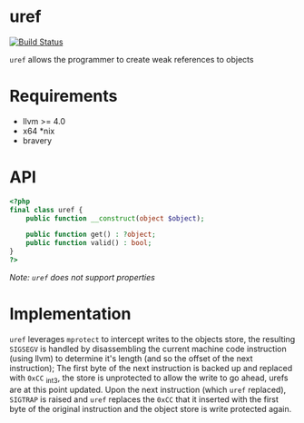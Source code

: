 # uref
[![Build Status](https://travis-ci.org/krakjoe/uref.svg?branch=master)](https://travis-ci.org/krakjoe/uref)

`uref` allows the programmer to create weak references to objects

# Requirements

 - llvm >= 4.0
 - x64 *nix
 - bravery

# API

```php
<?php
final class uref {
	public function __construct(object $object);

	public function get() : ?object;
	public function valid() : bool;
}
?>
```

*Note: `uref` does not support properties*

# Implementation

`uref` leverages `mprotect` to intercept writes to the objects store, the resulting `SIGSEGV` is handled by disassembling the current machine code instruction (using llvm) to determine it's length (and so the offset of the next instruction); The first byte of the next instruction is backed up and replaced with `0xCC` [<sub>int3</sub>](https://en.wikipedia.org/wiki/INT_(x86_instruction)#INT_3), the store is unprotected to allow the write to go ahead, urefs are at this point updated. Upon the next instruction (which `uref` replaced), `SIGTRAP` is raised and `uref` replaces the `0xCC` that it inserted with the first byte of the original instruction and the object store is write protected again.
